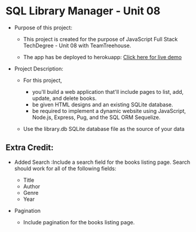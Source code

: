 # SQL Library Manager - Unit 08

- Purpose of this project: 

  - This project is created for the purpose of JavaScript Full Stack TechDegree - Unit 08 with TeamTreehouse. 
  
  - The app has be deployed to herokuapp: [Click here for live demo](https://agile-citadel-73476.herokuapp.com)
  
  
- Project Description:
  - For this project, 
    - you'll build a web application that'll include pages to list, add, update, and delete books.
    - be given HTML designs and an existing SQLite database. 
    - be required to implement a dynamic website using JavaScript, Node.js, Express, Pug, and the SQL ORM Sequelize.
  
  - Use the library.db SQLite database file as the source of your data
  

Extra Credit:
-
- Added Search :Include a search field for the books listing page. Search should work for all of the following fields:
    - Title
    - Author
    - Genre
    - Year

- Pagination
  - Include pagination for the books listing page.